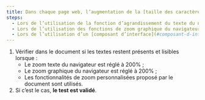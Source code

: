 ```yaml
---
title: Dans chaque page web, l’augmentation de la [taille des caractères](#taille-des-caracteres) jusqu’à 200%, au moins, ne doit pas provoquer de perte d’information. Cette règle est-elle respectée selon une de ces conditions (hors cas particuliers) ?
steps:
  - Lors de l’utilisation de la fonction d’agrandissement du texte du navigateur ;
  - Lors de l’utilisation des fonctions de zoom graphique du navigateur ;
  - Lors de l’utilisation d’un [composant d’interface](#composant-d-interface) propre au site permettant d’agrandir le texte ou de zoomer.
---
```


1. Vérifier dans le document si les textes restent présents et lisibles lorsque :
   - Le zoom texte du navigateur est réglé à 200% ;
   - Le zoom graphique du navigateur est réglé à 200% ;
   - Les fonctionnalités de zoom personnalisées proposé par le document sont utilisés.
2. Si c’est le cas, **le test est validé**.
